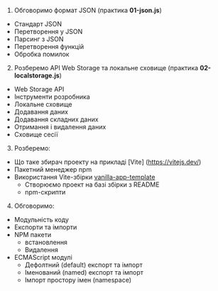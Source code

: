 1. Обговоримо формат JSON (практика **01-json.js**)

- Стандарт JSON
- Перетворення у JSON
- Парсинг з JSON
- Перетворення функцій
- Обробка помилок

2. Розберемо API Web Storage та локальне сховище (практика **02-localstorage.js**)

- Web Storage API
- Інструменти розробника
- Локальне сховище
- Додавання даних
- Додавання складних даних
- Отримання і видалення даних
- Сховище сесії

3. Розберемо:

- Що таке збирач проекту на прикладі [Vite] (https://vitejs.dev/)
- Пакетний менеджер npm
- Використання Vite-збірки
  [vanilla-app-template](https://github.com/goitacademy/vanilla-app-template)
  - Створюємо проект на базі збірки з README
  - npm-скрипти

4. Обговоримо:

- Модульність коду
- Експорти та імпорти
- NPM пакети
  - встановлення
  - Видалення
- ECMAScript модулі
  - Дефолтний (default) експорт та імпорт
  - Іменований (named) експорт та імпорт
  - Імпорт простору імен (namespace)
